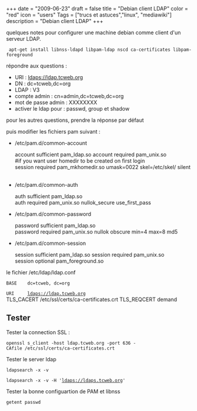 +++
date = "2009-06-23"
draft = false
title = "Debian client LDAP"
color = "red"
icon = "users"
Tags = ["trucs et astuces","linux", "mediawiki"]
description = "Debian client LDAP"
+++

quelques notes pour configurer une machine debian comme client d'un
serveur LDAP.

     apt-get install libnss-ldapd libpam-ldap nscd ca-certificates libpam-foreground

répondre aux questions :

-   URI : <ldaps://ldap.tcweb.org>
-   DN : dc=tcweb,dc=org
-   LDAP : V3
-   compte admin : cn=admin,dc=tcweb,dc=org
-   mot de passe admin : XXXXXXXX
-   activer le ldap pour : passwd, group et shadow

pour les autres questions, prendre la réponse par défaut

puis modifier les fichiers pam suivant :

-   /etc/pam.d/common-account

    account sufficient pam_ldap.so
    account required pam_unix.so
    #if you want user homedir to be created on first login
    session required pam_mkhomedir.so umask=0022 skel=/etc/skel/ silent  

-   /etc/pam.d/common-auth

    auth sufficient pam_ldap.so
    auth required pam_unix.so nullok_secure use_first_pass 

-   /etc/pam.d/common-password

    password sufficient pam_ldap.so
    password required pam_unix.so nullok obscure min=4 max=8 md5 

-   /etc/pam.d/common-session

    session sufficient pam_ldap.so
    session required pam_unix.so
    session optional pam_foreground.so

le fichier /etc/ldap/ldap.conf

    BASE    dc=tcweb, dc=org
`URI     `[`ldaps://ldap.tcweb.org`](ldaps://ldap.tcweb.org)\
    TLS_CACERT /etc/ssl/certs/ca-certificates.crt
    TLS_REQCERT demand

Tester
------

Tester la connection SSL :

    openssl s_client -host ldap.tcweb.org -port 636 -CAfile /etc/ssl/certs/ca-certificates.crt

Tester le server ldap

    ldapsearch -x -v 
`ldapsearch -x -v -H '`[`ldaps://ldaps.tcweb.org`](ldaps://ldaps.tcweb.org)`'`

Tester la bonne configuartion de PAM et libnss

    getent passwd
